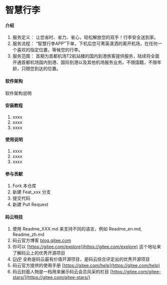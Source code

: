 # 智慧行李

#### 介绍
1. 服务定义：
让您省时、省力、省心，轻松解放您的双手！行李安全送到家。
2. 服务流程：
“智慧行李APP”下单，下机后您可菁英潇洒的离开机场，在任何一个喜欢的指定位置，等候您的行李。
3. 服务范围：
首期为首都机场T2航站楼的国内到港旅客提供服务，陆续将全面开通首都机场国内到港、国际到港以及其他机场服务业务。不限国籍，不限年龄，只限您到达的位置。

#### 软件架构
软件架构说明


#### 安装教程

1. xxxx
2. xxxx
3. xxxx

#### 使用说明

1. xxxx
2. xxxx
3. xxxx

#### 参与贡献

1. Fork 本仓库
2. 新建 Feat_xxx 分支
3. 提交代码
4. 新建 Pull Request


#### 码云特技

1. 使用 Readme\_XXX.md 来支持不同的语言，例如 Readme\_en.md, Readme\_zh.md
2. 码云官方博客 [blog.gitee.com](https://blog.gitee.com)
3. 你可以 [https://gitee.com/explore](https://gitee.com/explore) 这个地址来了解码云上的优秀开源项目
4. [GVP](https://gitee.com/gvp) 全称是码云最有价值开源项目，是码云综合评定出的优秀开源项目
5. 码云官方提供的使用手册 [https://gitee.com/help](https://gitee.com/help)
6. 码云封面人物是一档用来展示码云会员风采的栏目 [https://gitee.com/gitee-stars/](https://gitee.com/gitee-stars/)